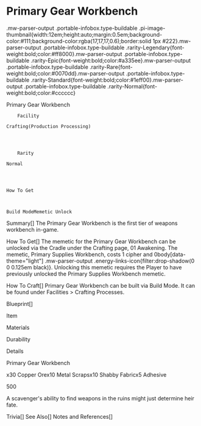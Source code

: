 # Primary Gear Workbench

.mw-parser-output .portable-infobox.type-buildable .pi-image-thumbnail{width:12em;height:auto;margin:0.5em;background-color:#111;background-color:rgba(17,17,17,0.6);border:solid 1px #222}.mw-parser-output .portable-infobox.type-buildable .rarity-Legendary{font-weight:bold;color:#ff8000}.mw-parser-output .portable-infobox.type-buildable .rarity-Epic{font-weight:bold;color:#a335ee}.mw-parser-output .portable-infobox.type-buildable .rarity-Rare{font-weight:bold;color:#0070dd}.mw-parser-output .portable-infobox.type-buildable .rarity-Standard{font-weight:bold;color:#1eff00}.mw-parser-output .portable-infobox.type-buildable .rarity-Normal{font-weight:bold;color:#cccccc}

Primary Gear Workbench


	
		
		
	
	


	

	
		Facility
	
	Crafting(Production Processing)



	
		Rarity
	
	Normal




	How To Get


	
	Build ModeMemetic Unlock






Summary[]
The Primary Gear Workbench is the first tier of weapons workbench in-game.

How To Get[]
The memetic for the Primary Gear Workbench can be unlocked via the Cradle under the Crafting page, 01 Awakening. The memetic, Primary Supplies Workbench, costs 1 cipher and  0body[data-theme="light"] .mw-parser-output .energy-links-icon{filter:drop-shadow(0 0 0.125em black)}. Unlocking this memetic requires the Player to have previously unlocked the Primary Supplies Workbench memetic.

How To Craft[]
Primary Gear Workbench can be built via Build Mode. It can be found under Facilities &gt; Crafting Processes.

Blueprint[]


Item

Materials

Durability

Details


Primary Gear Workbench

x30 Copper Orex10 Metal Scrapsx10 Shabby Fabricx5 Adhesive

500

A scavenger's ability to find weapons in the ruins might just determine heir fate.


Trivia[]
See Also[]
Notes and References[]
